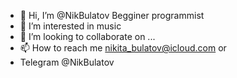 - 👋 Hi, I’m @NikBulatov Begginer programmist 
- 👀 I’m interested in music
- 💞️ I’m looking to collaborate on ...
- 📫 How to reach me nikita_bulatov@icloud.com or 
- Telegram @NikBulatov

<!---
NikBulatov/NikBulatov is a ✨ special ✨ repository because its `README.md` (this file) appears on your GitHub profile.
You can click the Preview link to take a look at your changes.
--->

